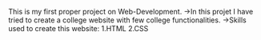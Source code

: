 This is my first proper project on Web-Development.
->In this projet I have tried to create a college website with few college functionalities.
->Skills used to create this website:
  1.HTML
  2.CSS
